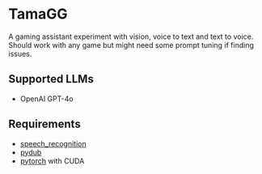 # TamaGG
A gaming assistant experiment with vision, voice to text and text to voice. Should work with any game but might need some prompt tuning if finding issues.

## Supported LLMs
* OpenAI GPT-4o

## Requirements
* [speech_recognition](https://github.com/Uberi/speech_recognition)
* [pydub](https://github.com/jiaaro/pydub)
* [pytorch](https://pytorch.org/get-started/locally/) with CUDA